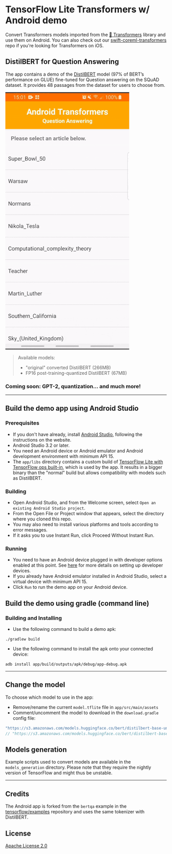 # TensorFlow Lite Transformers w/ Android demo

Convert Transformers models
imported from the [🤗 Transformers](https://github.com/huggingface/transformers) library
and use them on Android. You can also check out our
[swift-coreml-transformers](https://github.com/huggingface/swift-coreml-transformers) repo
if you're looking for Transformers on iOS.

## DistilBERT for Question Answering

The app contains a demo of the [DistilBERT](https://arxiv.org/abs/1910.01108) model
(97% of BERT’s performance on GLUE) fine-tuned for Question answering on the SQuAD dataset.
It provides 48 passages from the dataset for users to choose from.

![demo gif](media/distilbert_qa.gif "Demo running offline on a Samsung Galaxy S8")

> Available models:
> * "original" converted DistilBERT (266MB)
> * FP16 post-training-quantized DistilBERT (67MB)

### Coming soon: GPT-2, quantization... and much more!

---

## Build the demo app using Android Studio

### Prerequisites

*   If you don't have already, install
    [Android Studio](https://developer.android.com/studio/index.html), following
    the instructions on the website.
*   Android Studio 3.2 or later.
*   You need an Android device or Android emulator and Android development
    environment with minimum API 15.
*   The `app/libs` directory contains a custom build of
    [TensorFlow Lite with TensorFlow ops built-in](https://www.tensorflow.org/lite/guide/ops_select),
    which is used by the app. It results in a bigger binary than the "normal" build but allows
    compatibility with models such as DistilBERT.

### Building

*   Open Android Studio, and from the Welcome screen, select `Open an existing
    Android Studio project`.
*   From the Open File or Project window that appears, select the directory where you cloned this repo.
*   You may also need to install various platforms and tools according to error
    messages.
*   If it asks you to use Instant Run, click Proceed Without Instant Run.

### Running

*   You need to have an Android device plugged in with developer options enabled
    at this point. See [here](https://developer.android.com/studio/run/device)
    for more details on setting up developer devices.
*   If you already have Android emulator installed in Android Studio, select a
    virtual device with minimum API 15.
*   Click `Run` to run the demo app on your Android device.

## Build the demo using gradle (command line)

### Building and Installing

*   Use the following command to build a demo apk:

```
./gradlew build
```

*   Use the following command to install the apk onto your connected device:

```
adb install app/build/outputs/apk/debug/app-debug.apk
```

---

## Change the model

To choose which model to use in the app:
*   Remove/rename the current `model.tflite` file in `app/src/main/assets`
*   Comment/uncomment the model to download in the `download.gradle` config file:
```java
"https://s3.amazonaws.com/models.huggingface.co/bert/distilbert-base-uncased-distilled-squad-384.tflite": "model.tflite", // <- "original" converted DistilBERT (default)
// "https://s3.amazonaws.com/models.huggingface.co/bert/distilbert-base-uncased-distilled-squad-384-fp16.tflite": "model.tflite", // <- fp16 quantized version of DistilBERT
```

## Models generation

Example scripts used to convert models are available in the `models_generation` directory.
Please note that they require the nightly version of TensorFlow and might thus be unstable.

---

## Credits

The Android app is forked from the `bertqa` example in the
[tensorflow/examples](https://github.com/tensorflow/examples) repository and uses the same
tokenizer with DistilBERT.

## License

[Apache License 2.0](LICENSE)
